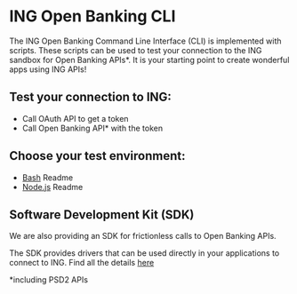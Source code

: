 # ING Open Banking CLI

The ING Open Banking Command Line Interface (CLI) is implemented with scripts. These scripts can be used to
test your connection to the ING sandbox for Open Banking APIs*.
It is your starting point to create wonderful apps using ING APIs!

## Test your connection to ING:

* Call OAuth API to get a token
* Call Open Banking API* with the token

## Choose your test environment:

* [Bash](/scripts/bash/README.md) Readme
* [Node.js](/scripts/javascript/README.md) Readme

## Software Development Kit (SDK)

We are also providing an SDK for frictionless calls to Open Banking APIs.

The SDK provides drivers that can be used directly in your applications to connect to ING.
Find all the details [here](https://github.com/ing-bank/ing-open-banking-sdk)

*including PSD2 APIs
